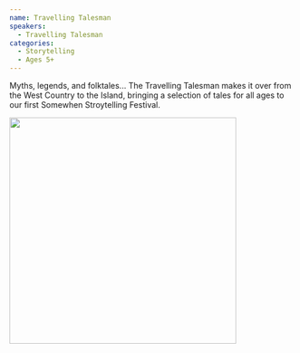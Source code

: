 ```yaml
---
name: Travelling Talesman
speakers:
  - Travelling Talesman
categories:
  - Storytelling
  - Ages 5+
---
```


Myths, legends, and folktales... The Travelling Talesman makes it over from the West Country to the Island, bringing a selection of tales for all ages to our first Somewhen Stroytelling Festival.

<img src="../../assets/images/travelling_talesman_listencarefully.jpg" width=400 /> 
